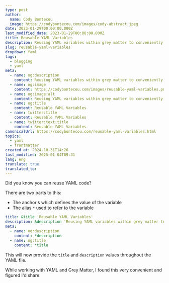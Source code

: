 ```yaml
---
type: post
author:
  name: Cody Bontecou
  image: https://codybontecou.com/images/cody-abstract.jpeg
date: 2023-01-29T00:00:00.000Z
last_modified_date: 2023-01-29T00:00:00.000Z
title: Reusable YAML Variables
description: Reusing YAML variables within grey matter to conveniently generate meta tags.
slug: reusable-yaml-variables
dropdown: Yaml
tags:
  - blogging
  - yaml
meta:
  - name: og:description
    content: Reusing YAML variables within grey matter to conveniently generate meta tags.
  - name: og:image
    content: https://codybontecou.com/images/reusable-yaml-variables.png
  - name: og:image:alt
    content: Reusing YAML variables within grey matter to conveniently generate meta tags.
  - name: og:title
    content: Reusable YAML Variables
  - name: twitter:title
    content: Reusable YAML Variables
  - name: twitter:text:title
    content: Reusable YAML Variables
canonicalUrl: https://codybontecou.com/reusable-yaml-variables.html
topics:
  - yaml
  - frontmatter
created_at: 2024-10-31T14:26
last_modified: 2025-01-04T09:31
lang: eng
translate: true
translated_to: 
---
```


Did you know you can reuse YAML code?

There are two parts to this:

- The anchor `&` which defines the value of the variable
- The alias `*` used to refer to the variable

```yaml
title: &title 'Reusable YAML Variables'
description: &description 'Reusing YAML variables within grey matter to conveniently generate meta tags.'
meta:
  - name: og:description
    content: *description
  - name: og:title
    content: *title
```

This will now provide the `title` and `description` values throughout the YAML file.

While working with YAML and Grey Matter, I found this very convenient and figured I'd share.
